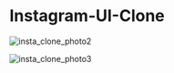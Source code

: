 # Instagram-UI-Clone
![insta_clone_photo2](https://user-images.githubusercontent.com/112418122/216662241-9e191d70-f824-4b24-9cb6-c95baedcbe8c.png)

![insta_clone_photo3](https://user-images.githubusercontent.com/112418122/216662399-bb93df3f-a55a-4a64-b533-265f15081624.png)
